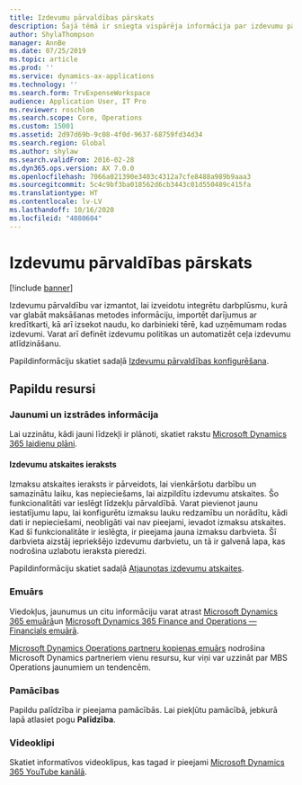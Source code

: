 ```yaml
---
title: Izdevumu pārvaldības pārskats
description: Šajā tēmā ir sniegta vispārēja informācija par izdevumu pārvaldību un saitēm uz papildu resursiem. Izdevumu pārvaldību var izmantot, lai izveidotu integrētu darbplūsmu, kurā var glabāt maksāšanas metodes informāciju, importēt darījumus ar kredītkarti, kā arī izsekot naudu, ko darbinieki tērē, kad uzņēmumam rodas izdevumi.
author: ShylaThompson
manager: AnnBe
ms.date: 07/25/2019
ms.topic: article
ms.prod: ''
ms.service: dynamics-ax-applications
ms.technology: ''
ms.search.form: TrvExpenseWorkspace
audience: Application User, IT Pro
ms.reviewer: roschlom
ms.search.scope: Core, Operations
ms.custom: 15001
ms.assetid: 2d97d69b-9c08-4f0d-9637-68759fd34d34
ms.search.region: Global
ms.author: shylaw
ms.search.validFrom: 2016-02-28
ms.dyn365.ops.version: AX 7.0.0
ms.openlocfilehash: 7066a021390e3403c4312a7cfe8488a989b9aaa3
ms.sourcegitcommit: 5c4c9bf3ba018562d6cb3443c01d550489c415fa
ms.translationtype: HT
ms.contentlocale: lv-LV
ms.lasthandoff: 10/16/2020
ms.locfileid: "4080604"
---
```

# <a name="expense-management-overview"></a>Izdevumu pārvaldības pārskats

[!include [banner](../includes/banner.md)]

Izdevumu pārvaldību var izmantot, lai izveidotu integrētu darbplūsmu, kurā var glabāt maksāšanas metodes informāciju, importēt darījumus ar kredītkarti, kā arī izsekot naudu, ko darbinieki tērē, kad uzņēmumam rodas izdevumi. Varat arī definēt izdevumu politikas un automatizēt ceļa izdevumu atlīdzināšanu.

Papildinformāciju skatiet sadaļā [Izdevumu pārvaldības konfigurēšana](plan-expense-management.md).

## <a name="additional-resources"></a>Papildu resursi

### <a name="whats-new-and-in-development"></a>Jaunumi un izstrādes informācija

Lai uzzinātu, kādi jauni līdzekļi ir plānoti, skatiet rakstu [Microsoft Dynamics 365 laidienu plāni](https://go.microsoft.com/fwlink/?linkid=2010158).

#### <a name="expense-report-entry"></a>Izdevumu atskaites ieraksts

Izmaksu atskaites ieraksts ir pārveidots, lai vienkāršotu darbību un samazinātu laiku, kas nepieciešams, lai aizpildītu izdevumu atskaites. Šo funkcionalitāti var ieslēgt līdzekļu pārvaldībā. Varat pievienot jaunu iestatījumu lapu, lai konfigurētu izmaksu lauku redzamību un norādītu, kādi dati ir nepieciešami, neobligāti vai nav pieejami, ievadot izmaksu atskaites. Kad šī funkcionalitāte ir ieslēgta, ir pieejama jauna izmaksu darbvieta. Šī darbvieta aizstāj iepriekšējo izdevumu darbvietu, un tā ir galvenā lapa, kas nodrošina uzlabotu ieraksta pieredzi.

Papildinformāciju skatiet sadaļā [Atjaunotas izdevumu atskaites](ExpenseWorkspaceNew.md).

### <a name="blogs"></a>Emuārs

Viedokļus, jaunumus un citu informāciju varat atrast [Microsoft Dynamics 365 emuārā](https://community.dynamics.com/b/msftdynamicsblog?c=Enterprise)un [Microsoft Dynamics 365 Finance and Operations — Financials emuārā](https://community.dynamics.com/365/financeandoperations/b/financials).

[Microsoft Dynamics Operations partneru kopienas emuārs](https://community.dynamics.com/partner/b/operationspartnercommunityblog) nodrošina Microsoft Dynamics partneriem vienu resursu, kur viņi var uzzināt par MBS Operations jaunumiem un tendencēm.

### <a name="task-guides"></a>Pamācības

Papildu palīdzība ir pieejama pamācībās. Lai piekļūtu pamācībā, jebkurā lapā atlasiet pogu **Palīdzība**.

### <a name="videos"></a>Videoklipi

Skatiet informatīvos videoklipus, kas tagad ir pieejami [Microsoft Dynamics 365 YouTube kanālā](https://www.youtube.com/channel/UCJGCg4rB3QSs8y_1FquelBQ).
